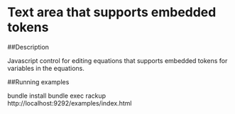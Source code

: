 # Text area that supports embedded tokens

##Description

Javascript control for editing equations that supports embedded tokens for
variables in the equations.


##Running examples

bundle install
bundle exec rackup
http://localhost:9292/examples/index.html